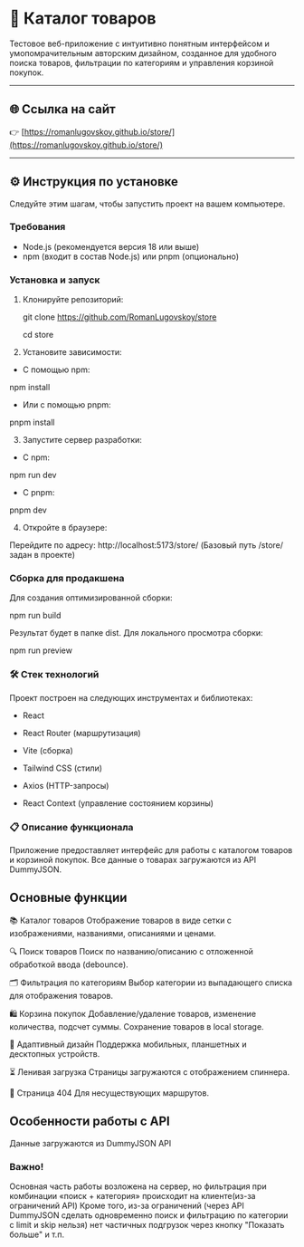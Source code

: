 # 🛒 Каталог товаров

Тестовое веб-приложение с интуитивно понятным интерфейсом и умопомрачительным авторским дизайном, созданное для удобного поиска товаров, фильтрации по категориям и управления корзиной покупок.

---

## 🌐 Ссылка на сайт

👉 [https://romanlugovskoy.github.io/store/](https://romanlugovskoy.github.io/store/)

---

## ⚙️ Инструкция по установке

Следуйте этим шагам, чтобы запустить проект на вашем компьютере.

### Требования

- Node.js (рекомендуется версия 18 или выше)
- npm (входит в состав Node.js) или pnpm (опционально)

### Установка и запуск

1. Клонируйте репозиторий:

   git clone https://github.com/RomanLugovskoy/store

   cd store

2. Установите зависимости:

- С помощью npm:

npm install

- Или с помощью pnpm:

pnpm install

3. Запустите сервер разработки:

- С npm:

npm run dev

- С pnpm:

pnpm dev

4. Откройте в браузере:

Перейдите по адресу: http://localhost:5173/store/
(Базовый путь /store/ задан в проекте)

### Сборка для продакшена

Для создания оптимизированной сборки:


npm run build

Результат будет в папке dist. Для локального просмотра сборки:

npm run preview

### 🛠️ Стек технологий

Проект построен на следующих инструментах и библиотеках:

- React

- React Router (маршрутизация)

- Vite (сборка)

- Tailwind CSS (стили)

- Axios (HTTP-запросы)

- React Context (управление состоянием корзины)

### 📋 Описание функционала

Приложение предоставляет интерфейс для работы с каталогом товаров и корзиной покупок. Все данные о товарах загружаются из API DummyJSON.

## Основные функции

📚 Каталог товаров
Отображение товаров в виде сетки с изображениями, названиями, описаниями и ценами.

🔍 Поиск товаров
Поиск по названию/описанию с отложенной обработкой ввода (debounce).

🗂️ Фильтрация по категориям
Выбор категории из выпадающего списка для отображения товаров.

🛍️ Корзина покупок
Добавление/удаление товаров, изменение количества, подсчет суммы. Сохранение товаров в local storage.

📱 Адаптивный дизайн
Поддержка мобильных, планшетных и десктопных устройств.

⏳ Ленивая загрузка
Страницы загружаются с отображением спиннера.

🚫 Страница 404
Для несуществующих маршрутов.

## Особенности работы с API

Данные загружаются из DummyJSON API

### Важно!
Основная часть работы возложена на сервер, но фильтрация при комбинации «поиск + категория» происходит на клиенте(из-за ограничений API)
Кроме того, из-за ограничений (через API DummyJSON сделать одновременно поиск и фильтрацию по категории с limit и skip нельзя) нет частичных подгрузок через кнопку "Показать больше" и т.п.
